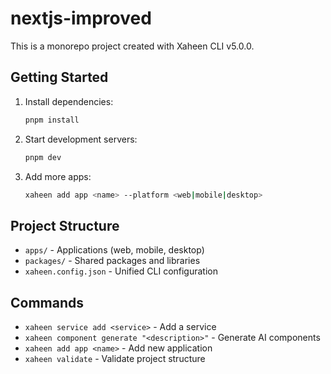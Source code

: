 # nextjs-improved

This is a monorepo project created with Xaheen CLI v5.0.0.

## Getting Started

1. Install dependencies:
   ```bash
   pnpm install
   ```

2. Start development servers:
   ```bash
   pnpm dev
   ```

3. Add more apps:
   ```bash
   xaheen add app <name> --platform <web|mobile|desktop>
   ```

## Project Structure

- `apps/` - Applications (web, mobile, desktop)
- `packages/` - Shared packages and libraries
- `xaheen.config.json` - Unified CLI configuration

## Commands

- `xaheen service add <service>` - Add a service
- `xaheen component generate "<description>"` - Generate AI components
- `xaheen add app <name>` - Add new application
- `xaheen validate` - Validate project structure
